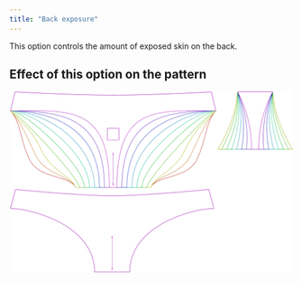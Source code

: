 ```yaml
---
title: "Back exposure"
---
```


This option controls the amount of exposed skin on the back.



## Effect of this option on the pattern
![This image shows the effect of this option by superimposing several variants that have a different value for this option](unice_backexposure_sample.svg "Effect of this option on the pattern")